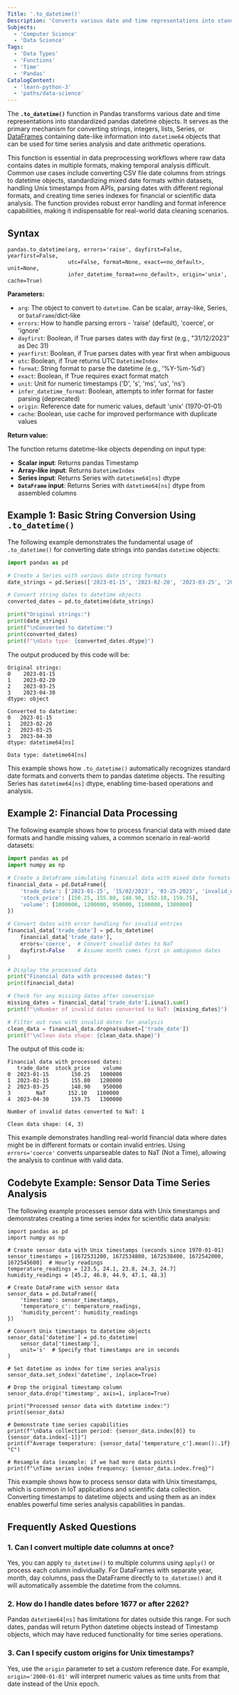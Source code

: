 ```yaml
---
Title: '.to_datetime()'
Description: 'Converts various date and time representations into standardized pandas datetime objects for time series analysis.'
Subjects:
  - 'Computer Science'
  - 'Data Science'
Tags:
  - 'Data Types'
  - 'Functions'
  - 'Time'
  - 'Pandas'
CatalogContent:
  - 'learn-python-3'
  - 'paths/data-science'
---
```


The **`.to_datetime()`** function in Pandas transforms various date and time representations into standardized pandas datetime objects. It serves as the primary mechanism for converting strings, integers, lists, Series, or [DataFrames](https://www.codecademy.com/resources/docs/pandas/dataframe) containing date-like information into `datetime64` objects that can be used for time series analysis and date arithmetic operations.

This function is essential in data preprocessing workflows where raw data contains dates in multiple formats, making temporal analysis difficult. Common use cases include converting CSV file date columns from strings to datetime objects, standardizing mixed date formats within datasets, handling Unix timestamps from APIs, parsing dates with different regional formats, and creating time series indexes for financial or scientific data analysis. The function provides robust error handling and format inference capabilities, making it indispensable for real-world data cleaning scenarios.

## Syntax

```pseudo
pandas.to_datetime(arg, errors='raise', dayfirst=False, yearfirst=False,
                   utc=False, format=None, exact=<no_default>, unit=None,
                   infer_datetime_format=<no_default>, origin='unix', cache=True)
```

**Parameters:**

- `arg`: The object to convert to `datetime`. Can be scalar, array-like, Series, or `DataFrame`/dict-like
- `errors`: How to handle parsing errors - 'raise' (default), 'coerce', or 'ignore'
- `dayfirst`: Boolean, if True parses dates with day first (e.g., "31/12/2023" as Dec 31)
- `yearfirst`: Boolean, if True parses dates with year first when ambiguous
- `utc`: Boolean, if True returns UTC `DatetimeIndex`
- `format`: String format to parse the datetime (e.g., '%Y-%m-%d')
- `exact`: Boolean, if True requires exact format match
- `unit`: Unit for numeric timestamps ('D', 's', 'ms', 'us', 'ns')
- `infer_datetime_format`: Boolean, attempts to infer format for faster parsing (deprecated)
- `origin`: Reference date for numeric values, default 'unix' (1970-01-01)
- `cache`: Boolean, use cache for improved performance with duplicate values

**Return value:**

The function returns datetime-like objects depending on input type:

- **Scalar input**: Returns pandas Timestamp
- **Array-like input**: Returns `DatetimeIndex`
- **Series input**: Returns Series with `datetime64[ns]` dtype
- **`DataFrame` input**: Returns Series with `datetime64[ns]` dtype from assembled columns

## Example 1: Basic String Conversion Using `.to_datetime()`

The following example demonstrates the fundamental usage of `.to_datetime()` for converting date strings into pandas `datetime` objects:

```py
import pandas as pd

# Create a Series with various date string formats
date_strings = pd.Series(['2023-01-15', '2023-02-20', '2023-03-25', '2023-04-30'])

# Convert string dates to datetime objects
converted_dates = pd.to_datetime(date_strings)

print("Original strings:")
print(date_strings)
print("\nConverted to datetime:")
print(converted_dates)
print(f"\nData type: {converted_dates.dtype}")
```

The output produced by this code will be:

```shell
Original strings:
0    2023-01-15
1    2023-02-20
2    2023-03-25
3    2023-04-30
dtype: object

Converted to datetime:
0   2023-01-15
1   2023-02-20
2   2023-03-25
3   2023-04-30
dtype: datetime64[ns]

Data type: datetime64[ns]
```

This example shows how `.to_datetime()` automatically recognizes standard date formats and converts them to pandas datetime objects. The resulting Series has `datetime64[ns]` dtype, enabling time-based operations and analysis.

## Example 2: Financial Data Processing

The following example shows how to process financial data with mixed date formats and handle missing values, a common scenario in real-world datasets:

```py
import pandas as pd
import numpy as np

# Create a DataFrame simulating financial data with mixed date formats
financial_data = pd.DataFrame({
    'trade_date': ['2023-01-15', '15/02/2023', '03-25-2023', 'invalid_date', '2023-04-30'],
    'stock_price': [150.25, 155.80, 148.90, 152.10, 159.75],
    'volume': [1000000, 1200000, 950000, 1100000, 1300000]
})

# Convert dates with error handling for invalid entries
financial_data['trade_date'] = pd.to_datetime(
    financial_data['trade_date'],
    errors='coerce',  # Convert invalid dates to NaT
    dayfirst=False    # Assume month comes first in ambiguous dates
)

# Display the processed data
print("Financial data with processed dates:")
print(financial_data)

# Check for any missing dates after conversion
missing_dates = financial_data['trade_date'].isna().sum()
print(f"\nNumber of invalid dates converted to NaT: {missing_dates}")

# Filter out rows with invalid dates for analysis
clean_data = financial_data.dropna(subset=['trade_date'])
print(f"\nClean data shape: {clean_data.shape}")
```

The output of this code is:

```shell
Financial data with processed dates:
   trade_date  stock_price    volume
0  2023-01-15       150.25   1000000
1  2023-02-15       155.80   1200000
2  2023-03-25       148.90    950000
3        NaT       152.10   1100000
4  2023-04-30       159.75   1300000

Number of invalid dates converted to NaT: 1

Clean data shape: (4, 3)
```

This example demonstrates handling real-world financial data where dates might be in different formats or contain invalid entries. Using `errors='coerce'` converts unparseable dates to NaT (Not a Time), allowing the analysis to continue with valid data.

## Codebyte Example: Sensor Data Time Series Analysis

The following example processes sensor data with Unix timestamps and demonstrates creating a time series index for scientific data analysis:

```codebyte/python
import pandas as pd
import numpy as np

# Create sensor data with Unix timestamps (seconds since 1970-01-01)
sensor_timestamps = [1672531200, 1672534800, 1672538400, 1672542000, 1672545600]  # Hourly readings
temperature_readings = [23.5, 24.1, 23.8, 24.3, 24.7]
humidity_readings = [45.2, 46.8, 44.9, 47.1, 48.3]

# Create DataFrame with sensor data
sensor_data = pd.DataFrame({
    'timestamp': sensor_timestamps,
    'temperature_c': temperature_readings,
    'humidity_percent': humidity_readings
})

# Convert Unix timestamps to datetime objects
sensor_data['datetime'] = pd.to_datetime(
    sensor_data['timestamp'],
    unit='s'  # Specify that timestamps are in seconds
)

# Set datetime as index for time series analysis
sensor_data.set_index('datetime', inplace=True)

# Drop the original timestamp column
sensor_data.drop('timestamp', axis=1, inplace=True)

print("Processed sensor data with datetime index:")
print(sensor_data)

# Demonstrate time series capabilities
print(f"\nData collection period: {sensor_data.index[0]} to {sensor_data.index[-1]}")
print(f"Average temperature: {sensor_data['temperature_c'].mean():.1f}°C")

# Resample data (example: if we had more data points)
print(f"\nTime series index frequency: {sensor_data.index.freq}")
```

This example shows how to process sensor data with Unix timestamps, which is common in IoT applications and scientific data collection. Converting timestamps to datetime objects and using them as an index enables powerful time series analysis capabilities in pandas.

## Frequently Asked Questions

### 1. Can I convert multiple date columns at once?

Yes, you can apply `to_datetime()` to multiple columns using `apply()` or process each column individually. For DataFrames with separate year, month, day columns, pass the DataFrame directly to `to_datetime()` and it will automatically assemble the datetime from the columns.

### 2. How do I handle dates before 1677 or after 2262?

Pandas `datetime64[ns]` has limitations for dates outside this range. For such dates, pandas will return Python datetime objects instead of Timestamp objects, which may have reduced functionality for time series operations.

### 3. Can I specify custom origins for Unix timestamps?

Yes, use the `origin` parameter to set a custom reference date. For example, `origin='2000-01-01'` will interpret numeric values as time units from that date instead of the Unix epoch.
